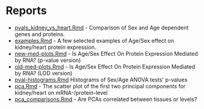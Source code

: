 # Reports

* [pvals_kidney_vs_heart.Rmd](pvals_kidney_vs_heart.Rmd) - Comparison of Sex and Age dependent genes and proteins.
* [examples.Rmd](examples.Rmd) - A few selected examples of Age/Sex effect on kidney/heart protein expression. 
* [new-med-plots.Rmd](new-med-plots.Rmd) - Is Age/Sex Effect On Protein Expression Mediated by RNA? (p-value version)
* [old-med-plots.Rmd](old-med-plots.Rmd) - Is Age/Sex Effect On Protein Expression Mediated by RNA? (LOD version)
* [pval-histograms.Rmd](pval-histograms.Rmd) Histograms of Sex/Age ANOVA tests' p-values
* [pca.Rmd](pca.Rmd) - The scatter plot of the first two principal components for kidney/heart on mRNA-/protein-level
* [pca_comparisons.Rmd](pca_comparisons.Rmd) - Are PCAs correlated between tissues or levels?